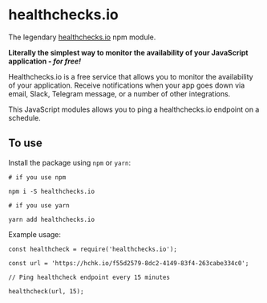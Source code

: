 # healthchecks.io

The legendary [healthchecks.io](https://healthchecks.io) npm module. 

**Literally the simplest way to monitor the availability of your JavaScript application - _for free!_**

Healthchecks.io is a free service that allows you to monitor the availability of your application. Receive notifications when your app goes down via email, Slack, Telegram message, or a number of other integrations.

This JavaScript modules allows you to ping a healthchecks.io endpoint on a schedule.

## To use

Install the package using `npm` or `yarn`:

```
# if you use npm

npm i -S healthchecks.io 
```
```
# if you use yarn

yarn add healthchecks.io 
```

Example usage:

```
const healthcheck = require('healthchecks.io');

const url = 'https://hchk.io/f55d2579-8dc2-4149-83f4-263cabe334c0';

// Ping healthcheck endpoint every 15 minutes

healthcheck(url, 15);
```



